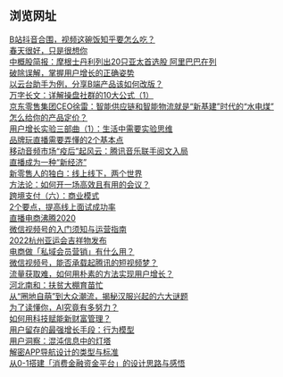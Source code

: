 ## 浏览网址
[B站抖音合围，视频这碗饭知乎要怎么吃？](https://mbd.baidu.com/newspage/data/landingsuper?context=%7B%22nid%22%3A%22news_10423016613809783553%22%7D&n_type=0&p_from=1)<br>
[春天很好，只是很想你](https://mbd.baidu.com/newspage/data/landingsuper?context=%7B%22nid%22%3A%22news_9432962231602143399%22%7D&n_type=0&p_from=1)<br>
[中概股简报：摩根士丹利列出20只亚太首选股 阿里巴巴在列](https://mbd.baidu.com/newspage/data/landingsuper?context=%7B%22nid%22%3A%22news_9615000043952518688%22%7D&n_type=0&p_from=1)<br>
[破除误解，掌握用户增长的正确姿势](https://mbd.baidu.com/newspage/data/landingsuper?context=%7B%22nid%22%3A%22news_9391775230469110582%22%7D&n_type=0&p_from=1)<br>
[以云台助手为例，分享B端产品该如何改版？](https://mbd.baidu.com/newspage/data/landingsuper?context=%7B%22nid%22%3A%22news_9918648025598079059%22%7D&n_type=0&p_from=1)<br>
[万字长文：详解操盘社群的10大公式（1）](https://mbd.baidu.com/newspage/data/landingsuper?context=%7B%22nid%22%3A%22news_9463487307218329963%22%7D&n_type=0&p_from=1)<br>
[京东零售集团CEO徐雷：智能供应链和智能物流就是“新基建”时代的“水电煤”](https://mbd.baidu.com/newspage/data/landingsuper?context=%7B%22nid%22%3A%22news_9006648472204726062%22%7D&n_type=0&p_from=1)<br>
[怎么给你的产品定价？](https://mbd.baidu.com/newspage/data/landingsuper?context=%7B%22nid%22%3A%22news_10221909597664195446%22%7D&n_type=0&p_from=1)<br>
[用户增长实验三部曲（1）：生活中需要实验思维](https://mbd.baidu.com/newspage/data/landingsuper?context=%7B%22nid%22%3A%22news_9788625149105103742%22%7D&n_type=0&p_from=1)<br>
[品牌玩直播需要弄懂的2个基本点](https://mbd.baidu.com/newspage/data/landingsuper?context=%7B%22nid%22%3A%22news_10011252588650118683%22%7D&n_type=0&p_from=1)<br>
[移动音频市场“疫后”起风云：腾讯音乐联手阅文入局](https://mbd.baidu.com/newspage/data/landingsuper?context=%7B%22nid%22%3A%22news_9226868664105830684%22%7D&n_type=0&p_from=1)<br>
[直播成为一种“新经济”](https://mbd.baidu.com/newspage/data/landingsuper?context=%7B%22nid%22%3A%22news_8896508210599836312%22%7D&n_type=0&p_from=1)<br>
[新零售人的独白：线上线下，两个世界](https://mbd.baidu.com/newspage/data/landingsuper?context=%7B%22nid%22%3A%22news_10762928477541032697%22%7D&n_type=0&p_from=1)<br>
[方法论：如何开一场高效且有用的会议？](https://mbd.baidu.com/newspage/data/landingsuper?context=%7B%22nid%22%3A%22news_9868031750147208912%22%7D&n_type=0&p_from=1)<br>
[跨境支付（六）：商业模式](https://mbd.baidu.com/newspage/data/landingsuper?context=%7B%22nid%22%3A%22news_9341053036798965517%22%7D&n_type=0&p_from=1)<br>
[2个要点，提高线上面试成功率](https://mbd.baidu.com/newspage/data/landingsuper?context=%7B%22nid%22%3A%22news_8844857895928216929%22%7D&n_type=0&p_from=1)<br>
[直播电商沸腾2020](https://mbd.baidu.com/newspage/data/landingsuper?context=%7B%22nid%22%3A%22news_9356024858952439392%22%7D&n_type=0&p_from=1)<br>
[微信视频号的入门须知与运营指南](https://mbd.baidu.com/newspage/data/landingsuper?context=%7B%22nid%22%3A%22news_10945093133175494709%22%7D&n_type=0&p_from=1)<br>
[2022杭州亚运会吉祥物发布](https://mbd.baidu.com/newspage/data/landingsuper?context=%7B%22nid%22%3A%22news_8897108389326249877%22%7D&n_type=0&p_from=1)<br>
[电商做「私域会员营销」有什么用？](https://mbd.baidu.com/newspage/data/landingsuper?context=%7B%22nid%22%3A%22news_9802795156918630937%22%7D&n_type=0&p_from=1)<br>
[微信视频号，能否承载起腾讯的短视频梦？](https://mbd.baidu.com/newspage/data/landingsuper?context=%7B%22nid%22%3A%22news_8927952967581660047%22%7D&n_type=0&p_from=1)<br>
[流量获取难，如何用朴素的方法实现用户增长？](https://mbd.baidu.com/newspage/data/landingsuper?context=%7B%22nid%22%3A%22news_9439020669624824505%22%7D&n_type=0&p_from=1)<br>
[河北南和：扶贫大棚育苗忙](https://mbd.baidu.com/newspage/data/landingsuper?context=%7B%22nid%22%3A%22news_9830269573198946584%22%7D&n_type=0&p_from=1)<br>
[从“圈地自萌”到大众潮流，揭秘汉服兴起的六大谜题](https://mbd.baidu.com/newspage/data/landingsuper?context=%7B%22nid%22%3A%22news_8896017227057482204%22%7D&n_type=0&p_from=1)<br>
[为了读懂你，AI究竟有多努力？](https://mbd.baidu.com/newspage/data/landingsuper?context=%7B%22nid%22%3A%22news_9104636944231343119%22%7D&n_type=0&p_from=1)<br>
[如何用科技赋能新财富管理？](https://mbd.baidu.com/newspage/data/landingsuper?context=%7B%22nid%22%3A%22news_9375904746572978916%22%7D&n_type=0&p_from=1)<br>
[用户留存的最强增长手段：行为模型](https://mbd.baidu.com/newspage/data/landingsuper?context=%7B%22nid%22%3A%22news_8689949695532723956%22%7D&n_type=0&p_from=1)<br>
[用户洞察：混沌信息中的灯塔](https://mbd.baidu.com/newspage/data/landingsuper?context=%7B%22nid%22%3A%22news_9201064131171338870%22%7D&n_type=0&p_from=1)<br>
[解密APP导航设计的类型与标准](https://mbd.baidu.com/newspage/data/landingsuper?context=%7B%22nid%22%3A%22news_9175119612437577895%22%7D&n_type=0&p_from=1)<br>
[从0-1搭建「消费金融资金平台」的设计思路与感悟](https://mbd.baidu.com/newspage/data/landingsuper?context=%7B%22nid%22%3A%22news_9339073817053142658%22%7D&n_type=0&p_from=1)<br>
[]()<br>
[]()<br>
[]()<br>
[]()<br>
[]()<br>
[]()<br>
[]()<br>
[]()<br>

